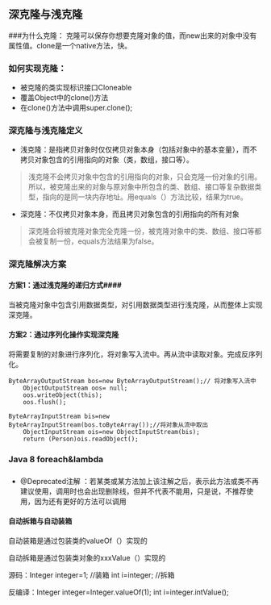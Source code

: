 ## 深克隆与浅克隆 
###为什么克隆：
克隆可以保存你想要克隆对象的值，而new出来的对象中没有属性值。clone是一个native方法，快。
### 如何实现克隆： ###
- 被克隆的类实现标识接口Cloneable
- 覆盖Object中的clone()方法
- 在clone()方法中调用super.clone();
### 深克隆与浅克隆定义 ###
- 浅克隆：是指拷贝对象时仅仅拷贝对象本身（包括对象中的基本变量），而不拷贝对象包含的引用指向的对象（类，数组，接口等）。
> 浅克隆不会拷贝对象中包含的引用指向的对象，只会克隆一份对象的引用。所以，被克隆出来的对象与原对象中所包含的类、数组、接口等复杂数据类型，指向的是同一块内存地址。用equals（）方法比较，结果为true。

- 深克隆：不仅拷贝对象本身，而且拷贝对象包含的引用指向的所有对象
> 深克隆会将被克隆对象完全克隆一份，被克隆对象中的类、数组、接口等都会被复制一份，equals方法结果为false。
### 深克隆解决方案 ###
#### 方案1：通过浅克隆的递归方式####
当被克隆对象中包含引用数据类型，对引用数据类型进行浅克隆，从而整体上实现深克隆。
#### 方案2：通过序列化操作实现深克隆 ####
将需要复制的对象进行序列化，将对象写入流中。再从流中读取对象。完成反序列化。
	
    ByteArrayOutputStream bos=new ByteArrayOutputStream();// 将对象写入流中
    	ObjectOutputStream oos= null;
    	oos.writeObject(this);
    	oos.flush();
    
    ByteArrayInputStream bis=new ByteArrayInputStream(bos.toByteArray());//将对象从流中取出
    	ObjectInputStream ois=new ObjectInputStream(bis);
    	return (Person)ois.readObject();
### Java 8 foreach&lambda ###

###  ###
- @Deprecated注解 ：若某类或某方法加上该注解之后，表示此方法或类不再建议使用，调用时也会出现删除线，但并不代表不能用，只是说，不推荐使用，因为还有更好的方法可以调用





#### 自动拆箱与自动装箱

自动装箱是通过包装类的valueOf（）实现的

自动拆箱是通过包装类对象的xxxValue（）实现的

源码：Integer integer=1; //装箱        int i=integer; //拆箱

反编译：Integer integer=Integer.valueOf(1);         int i=integer.intValue(); 